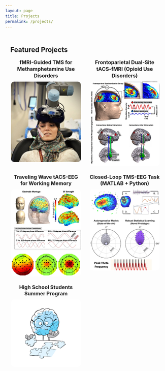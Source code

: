 ```yaml
---
layout: page
title: Projects
permalink: /projects/
---
```


<style>
  /* Compact, centered grid */
  .projects-wrap {
    max-width: 1100px;
    margin: 0 auto;
    padding: 0.5rem 1rem 2rem;
  }
  .project-grid {
    display: grid;
    grid-template-columns: repeat(auto-fit, minmax(220px, 1fr));
    gap: 24px;
    align-items: start;
  }
  .project-card {
    text-align: center;
  }
  .project-card h3 {
    font-size: 1rem;
    margin: 0 0 8px;
    line-height: 1.3;
  }
  .project-card h3 a {
    text-decoration: none;
  }
  .project-card a img {
    display: block;
    margin: 0 auto;
    width: 220px;            /* tweak this to make images larger/smaller */
    max-width: 100%;
    border-radius: 10px;
  }
</style>

<div class="projects-wrap">

## Featured Projects

<div class="project-grid">

  <!-- 1) fMRI-Guided TMS -->
  <div class="project-card">
    <h3><a href="/projects/fmri-guided-tms/">fMRI-Guided TMS for Methamphetamine Use Disorders</a></h3>
    <a href="/projects/fmri-guided-tms/">
      <img src="/assets/images/project1.jpg" alt="Personalized NIBS">
    </a>
  </div>

  <!-- 2) Dual-Site tACS-fMRI -->
  <div class="project-card">
    <h3><a href="/projects/dualsite-tacs-fmri/">Frontoparietal Dual-Site tACS-fMRI (Opioid Use Disorders)</a></h3>
    <a href="/projects/dualsite-tacs-fmri/">
      <img src="/assets/images/project2.jpg" alt="Theta tACS">
    </a>
  </div>

  <!-- 3) Traveling-Wave tACS-EEG -->
  <div class="project-card">
    <h3><a href="/projects/traveling-wave-tacs-eeg/">Traveling Wave tACS-EEG for Working Memory</a></h3>
    <a href="/projects/traveling-wave-tacs-eeg/">
      <img src="/assets/images/project3.jpg" alt="Traveling Wave tACS">
    </a>
  </div>

  <!-- 4) Closed-Loop Task -->
  <div class="project-card">
    <h3><a href="/projects/closed-loop-task/">Closed-Loop TMS-EEG Task (MATLAB + Python)</a></h3>
    <a href="/projects/closed-loop-task/">
      <img src="/assets/images/project4.jpg" alt="Closed Loop Task">
    </a>
  </div>

  <!-- 5) High School Program -->
  <div class="project-card">
    <h3><a href="/projects/high-school-program/">High School Students Summer Program</a></h3>
    <a href="/projects/high-school-program/">
      <img src="/divider-final-05.jpg" alt="High School Students Summer Program">
    </a>
  </div>

</div>
</div>
